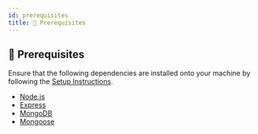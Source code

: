 ```yaml
---
id: prerequisites
title: 📝 Prerequisites
---
```


## 📝 Prerequisites

Ensure that the following dependencies are installed onto your machine by following the [Setup Instructions](/setup).

-   [Node.js](https://nodejs.org/en/download)
-   [Express](https://expressjs.com/en/starter/installing.html)
-   [MongoDB](https://www.mongodb.com/)
-   [Mongoose](https://mongoosejs.com/)
